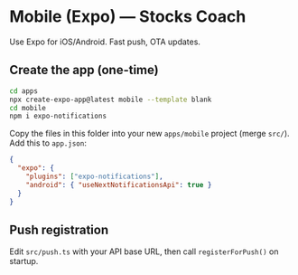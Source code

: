 # Mobile (Expo) — Stocks Coach
Use Expo for iOS/Android. Fast push, OTA updates.

## Create the app (one-time)
```bash
cd apps
npx create-expo-app@latest mobile --template blank
cd mobile
npm i expo-notifications
```

Copy the files in this folder into your new `apps/mobile` project (merge `src/`).
Add this to `app.json`:
```json
{
  "expo": {
    "plugins": ["expo-notifications"],
    "android": { "useNextNotificationsApi": true }
  }
}
```

## Push registration
Edit `src/push.ts` with your API base URL, then call `registerForPush()` on startup.
